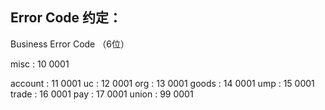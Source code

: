 Error Code 约定：
----

Business Error Code （6位）

misc        : 10 0001

account     : 11 0001
uc          : 12 0001
org         : 13 0001
goods       : 14 0001
ump         : 15 0001
trade       : 16 0001
pay         : 17 0001
union       : 99 0001




